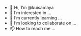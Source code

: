 - 👋 Hi, I’m @kuisamaya
- 👀 I’m interested in ...
- 🌱 I’m currently learning ...
- 💞️ I’m looking to collaborate on ...
- 📫 How to reach me ...

<!---
kuisamaya/kuisamaya is a ✨ special ✨ repository because its `README.md` (this file) appears on your GitHub profile.
You can click the Preview link to take a look at your changes.
--->
